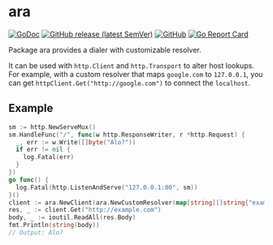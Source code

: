# ara
[![GoDoc](https://godoc.org/github.com/cevatbarisyilmaz/ara?status.svg)](https://godoc.org/github.com/cevatbarisyilmaz/ara)
[![GitHub release (latest SemVer)](https://img.shields.io/github/v/release/cevatbarisyilmaz/ara?sort=semver)](https://github.com/cevatbarisyilmaz/ara/releases)
[![GitHub](https://img.shields.io/github/license/cevatbarisyilmaz/ara)](https://github.com/cevatbarisyilmaz/ara/blob/master/LICENSE)
[![Go Report Card](https://goreportcard.com/badge/github.com/cevatbarisyilmaz/ara)](https://goreportcard.com/report/github.com/cevatbarisyilmaz/ara)

Package ara provides a dialer with customizable resolver.

It can be used with `http.Client` and `http.Transport` to alter host lookups.
For example, with a custom resolver that maps `google.com` to `127.0.0.1`,
you can get `httpClient.Get("http://google.com")` to connect the `localhost`.

## Example

```go
sm := http.NewServeMux()
sm.HandleFunc("/", func(w http.ResponseWriter, r *http.Request) {
  _, err := w.Write([]byte("Alo?"))
  if err != nil {
    log.Fatal(err)
  }
})
go func() {
  log.Fatal(http.ListenAndServe("127.0.0.1:80", sm))
}()
client := ara.NewClient(ara.NewCustomResolver(map[string][]string{"example.com": {"127.0.0.1"}}))
res, _ := client.Get("http://example.com")
body, _ := ioutil.ReadAll(res.Body)
fmt.Println(string(body))
// Output: Alo?
```

